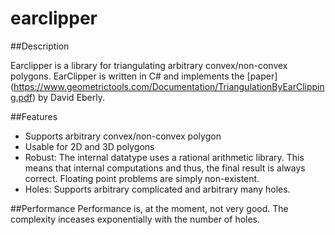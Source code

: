# earclipper

##Description

Earclipper is a library for triangulating arbitrary convex/non-convex polygons. EarClipper is written in C# and implements the [paper] (https://www.geometrictools.com/Documentation/TriangulationByEarClipping.pdf) by David Eberly.

##Features

- Supports arbitrary convex/non-convex polygon
- Usable for 2D and 3D polygons
- Robust: The internal datatype uses a rational arithmetic library. This means that internal computations and thus, the final result is always correct. Floating point problems are simply non-existent.
- Holes: Supports arbitrary complicated and arbitrary many holes.

##Performance
Performance is, at the moment, not very good. The complexity inceases exponentially with the number of holes.

